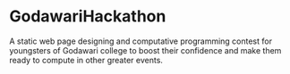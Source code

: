 # GodawariHackathon
A static web page designing and computative programming contest for youngsters of Godawari college to boost their confidence and make them ready to compute in other greater events.

